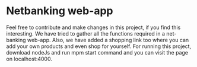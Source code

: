 # Netbanking web-app
 Feel free to contribute and make changes in this project, if you find this interesting.
 We have tried to gather all the functions required in a net-banking web-app. Also, we have added a shopping link too where you can add your own products and even shop for yourself.
 For running this project, download nodeJs and run mpm start command and you can visit the page on localhost:4000.
